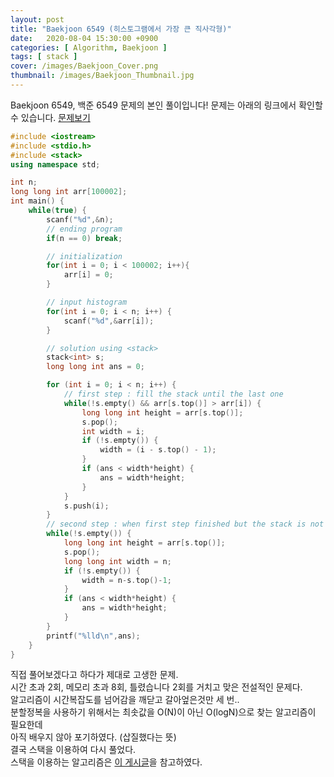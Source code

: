 ```yaml
---
layout: post
title: "Baekjoon 6549 (히스토그램에서 가장 큰 직사각형)"
date:   2020-08-04 15:30:00 +0900
categories: [ Algorithm, Baekjoon ]
tags: [ stack ]
cover: /images/Baekjoon_Cover.png
thumbnail: /images/Baekjoon_Thumbnail.jpg
---
```


Baekjoon 6549, 백준 6549 문제의 본인 풀이입니다!
문제는 아래의 링크에서 확인할 수 있습니다.
[문제보기][prob]
<!-- more -->
```c++ 
#include <iostream>
#include <stdio.h>
#include <stack>
using namespace std;

int n;
long long int arr[100002];
int main() {
    while(true) {
        scanf("%d",&n);
        // ending program
        if(n == 0) break;

        // initialization
        for(int i = 0; i < 100002; i++){
            arr[i] = 0;
        }

        // input histogram
        for(int i = 0; i < n; i++) {
            scanf("%d",&arr[i]);
        }

        // solution using <stack>
        stack<int> s;
        long long int ans = 0;

        for (int i = 0; i < n; i++) {
            // first step : fill the stack until the last one
            while(!s.empty() && arr[s.top()] > arr[i]) {
                long long int height = arr[s.top()];
                s.pop();
                int width = i;
                if (!s.empty()) {
                    width = (i - s.top() - 1);
                }
                if (ans < width*height) {
                    ans = width*height;
                }
            }
            s.push(i);
        }
        // second step : when first step finished but the stack is not empty
        while(!s.empty()) {
            long long int height = arr[s.top()];
            s.pop();
            long long int width = n;
            if (!s.empty()) {
                width = n-s.top()-1;
            }
            if (ans < width*height) {
                ans = width*height;
            }
        }
        printf("%lld\n",ans);
    }
}
```

직접 풀어보겠다고 하다가 제대로 고생한 문제.  
시간 초과 2회, 메모리 초과 8회, 틀렸습니다 2회를 거치고 맞은 전설적인 문제다.   
알고리즘이 시간복잡도를 넘어감을 깨닫고 갈아엎은것만 세 번..  
분할정복을 사용하기 위해서는 최솟값을 O(N)이 아닌 O(logN)으로 찾는 알고리즘이 필요한데  
아직 배우지 않아 포기하였다. (삽질했다는 뜻)  
결국 스택을 이용하여 다시 풀었다.  
스택을 이용하는 알고리즘은 [이 게시글][view]을 참고하였다.


[prob]: https://www.acmicpc.net/problem/6549
[view]: https://www.acmicpc.net/blog/view/12